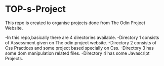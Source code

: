 # TOP-s-Project
This repo is created to organise projects done from The Odin Project Website.

-In this repo,basically there are 4 directories available.
-Directory 1 consists of Assessment given on The odin project website.
-Directory 2 consists of Css Practices and some project based specially on Css.
-Directory 3 has some dom manipulation related files.
-Directory 4 has some Javascript Projects.